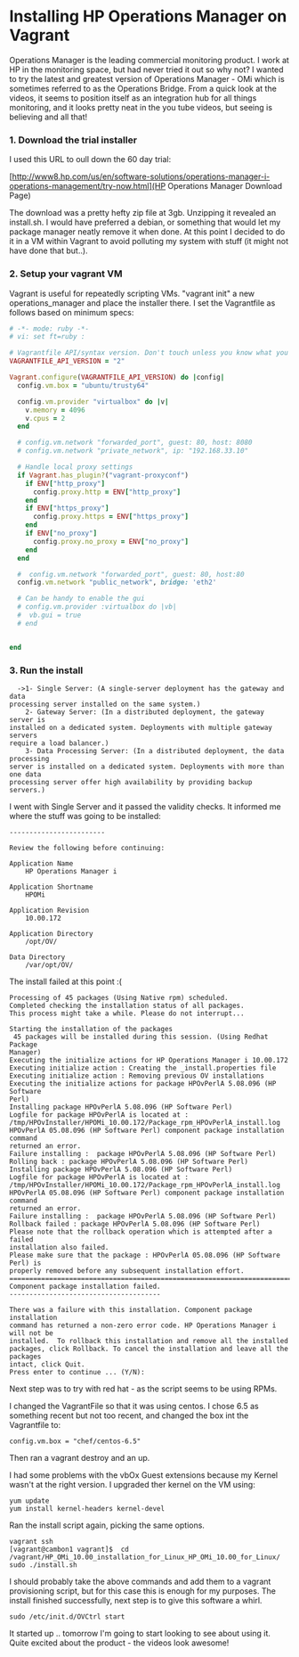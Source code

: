 # Installing HP Operations Manager on Vagrant
Operations Manager is the leading commercial monitoring product.  I work at HP in the monitoring space, but had never tried it out so why not?  I wanted to try the latest and greatest version of Operations Manager - OMi which is sometimes referred to as the Operations Bridge.  From a quick look at the videos, it seems to position itself as an integration hub for all things monitoring, and it looks pretty neat in the you tube videos, but seeing is believing and all that!  

<!--more-->

### 1. Download the trial installer
I used this URL to oull down the 60 day trial:

[http://www8.hp.com/us/en/software-solutions/operations-manager-i-operations-management/try-now.html](HP Operations Manager Download Page)

The download was a pretty hefty zip file at 3gb. Unzipping it revealed an install.sh.  I would have preferred a debian, or something that would let my package manager neatly remove it when done.  At this point I decided to do it in a VM within Vagrant to avoid polluting my system with stuff (it might not have done that but..).

### 2. Setup your vagrant VM
Vagrant is useful for repeatedly scripting VMs.  "vagrant init" a new operations_manager and place the installer there.  I set the Vagrantfile as follows based on minimum specs:

``` ruby
# -*- mode: ruby -*-
# vi: set ft=ruby :

# Vagrantfile API/syntax version. Don't touch unless you know what you're doing!
VAGRANTFILE_API_VERSION = "2"

Vagrant.configure(VAGRANTFILE_API_VERSION) do |config|
  config.vm.box = "ubuntu/trusty64"

  config.vm.provider "virtualbox" do |v|
    v.memory = 4096
    v.cpus = 2
  end

  # config.vm.network "forwarded_port", guest: 80, host: 8080
  # config.vm.network "private_network", ip: "192.168.33.10"

  # Handle local proxy settings
  if Vagrant.has_plugin?("vagrant-proxyconf")
    if ENV["http_proxy"]
      config.proxy.http = ENV["http_proxy"]
    end
    if ENV["https_proxy"]
      config.proxy.https = ENV["https_proxy"]
    end
    if ENV["no_proxy"]
      config.proxy.no_proxy = ENV["no_proxy"]
    end
  end

  #  config.vm.network "forwarded_port", guest: 80, host:80
  config.vm.network "public_network", bridge: 'eth2'

  # Can be handy to enable the gui
  # config.vm.provider :virtualbox do |vb|
  #  vb.gui = true
  # end


end
```



### 3. Run the install

```
  ->1- Single Server: (A single-server deployment has the gateway and data 
processing server installed on the same system.)
    2- Gateway Server: (In a distributed deployment, the gateway server is 
installed on a dedicated system. Deployments with multiple gateway servers 
require a load balancer.)
    3- Data Processing Server: (In a distributed deployment, the data processing 
server is installed on a dedicated system. Deployments with more than one data 
processing server offer high availability by providing backup servers.)
```

I went with Single Server and it passed the validity checks.  It informed me where the stuff was going to be installed:

```Pre-Installation Summary
------------------------

Review the following before continuing:

Application Name
    HP Operations Manager i

Application Shortname
    HPOMi

Application Revision
    10.00.172

Application Directory
    /opt/OV/

Data Directory
    /var/opt/OV/

```

The install failed at this point :(

```
Processing of 45 packages (Using Native rpm) scheduled.
Completed checking the installation status of all packages.
This process might take a while. Please do not interrupt...

Starting the installation of the packages
 45 packages will be installed during this session. (Using Redhat Package 
Manager)
Executing the initialize actions for HP Operations Manager i 10.00.172
Executing initialize action : Creating the _install.properties file
Executing initialize action : Removing previous OV installations
Executing the initialize actions for package HPOvPerlA 5.08.096 (HP Software 
Perl)
Installing package HPOvPerlA 5.08.096 (HP Software Perl)
Logfile for package HPOvPerlA is located at : 
/tmp/HPOvInstaller/HPOMi_10.00.172/Package_rpm_HPOvPerlA_install.log
HPOvPerlA 05.08.096 (HP Software Perl) component package installation command 
returned an error.
Failure installing :  package HPOvPerlA 5.08.096 (HP Software Perl)
Rolling back : package HPOvPerlA 5.08.096 (HP Software Perl)
Installing package HPOvPerlA 5.08.096 (HP Software Perl)
Logfile for package HPOvPerlA is located at : 
/tmp/HPOvInstaller/HPOMi_10.00.172/Package_rpm_HPOvPerlA_install.log
HPOvPerlA 05.08.096 (HP Software Perl) component package installation command 
returned an error.
Failure installing :  package HPOvPerlA 5.08.096 (HP Software Perl)
Rollback failed : package HPOvPerlA 5.08.096 (HP Software Perl)
Please note that the rollback operation which is attempted after a failed 
installation also failed.
Please make sure that the package : HPOvPerlA 05.08.096 (HP Software Perl) is 
properly removed before any subsequent installation effort.
===============================================================================
Component package installation failed.
--------------------------------------

There was a failure with this installation. Component package installation 
command has returned a non-zero error code. HP Operations Manager i will not be
installed.  To rollback this installation and remove all the installed 
packages, click Rollback. To cancel the installation and leave all the packages
intact, click Quit.
Press enter to continue ... (Y/N): 
```
Next step was to try with red hat - as the script seems to be using RPMs.  

I changed the VagrantFile so that it was using centos.  I chose 6.5 as something recent but not too recent, and changed the box int the Vagrantfile to:

    config.vm.box = "chef/centos-6.5"

Then ran a vagrant destroy and an up.  

I had some problems with the vbOx Guest extensions because my Kernel wasn't at the right version. I upgraded ther kernel on the VM using:

```
yum update
yum install kernel-headers kernel-devel
```

Ran the install script again, picking the same options.

```
vagrant ssh
[vagrant@cambon1 vagrant]$  cd /vagrant/HP_OMi_10.00_installation_for_Linux_HP_OMi_10.00_for_Linux/
sudo ./install.sh
```

I should probably take the above commands and add them to a vagrant provisioning script, but for this case this is enough for my purposes.  The install finished successfully, next step is to give this software a whirl.

    sudo /etc/init.d/OVCtrl start

 It started up .. tomorrow I'm going to start looking to see about using it. Quite excited about the product - the videos look awesome!
